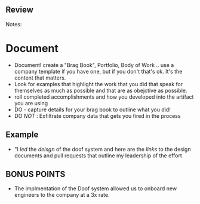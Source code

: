 ##  Review

Notes:
# Document 
- Document! create a "Brag Book", Portfolio, Body of Work .. use a company template if you have one, but if you don't that's ok. It's the content that matters.
- Look for examples that highlight the work that you did that speak for themselves as much as possible and that are as obejctive as possible. 
- roll completed accomplishments and how you developed into the artifact you are using
- DO - capture details for your brag book to outline what you did!
- DO *NOT* : Exfiltrate company data that gets you fired in the process 
## Example
- "I *led* the *deisgn* of the doof system and here are the _links_ to the design documents and pull requests that outline my leadership of the effort
## BONUS POINTS
- The implmentation of the Doof system allowed us to onboard new engineers to the company at a 3x rate.


